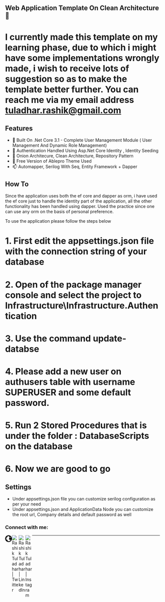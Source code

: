 ## Web Application Template On Clean Architecture 👋
# I currently made this template on my learning phase, due to which i might have some implementations wrongly made, i wish to receive lots of suggestion so as to make the template better further. You can reach me via my email address tuladhar.rashik@gmail.com

## Features

- 🔭 Built On .Net Core 3.1 - Complete User Management Module ( User Management And Dynamic Role Management)
- 🌱 Authentication Handled Using Asp.Net Core Identity , Identity Seeding
- 👯 Onion Architecure, Clean Architecture, Repository Pattern
- 🥅 Free Version of Ablepro Theme Used
- 📫 Automapper, Serilog With Seq, Entity Framework + Dapper 

## How To
Since the application uses both the ef core and dapper as orm, i have used the ef core just to handle the identity part of the application, all the other functionality has been handled using dapper. Used the practice since one can use any orm on the basis of personal preference.

To use the application please follow the steps below
# 1. First edit the appsettings.json file with the connection string of your database
# 2. Open of the package manager console and select the project to Infrastructure\Infrastructure.Authentication
# 3. Use the command update-databse
# 4. Please add a new user on authusers table with username SUPERUSER and some default password.
# 5. Run 2 Stored Procedures that is under the folder : DatabaseScripts on the database
# 6. Now we are good to go

## Settings
- Under appsettings.json file you can customize serilog configuration as per your need
- Under appsettings.json and ApplicationData Node you can customize the root url, Company details and default password as well


### Connect with me:

[<img align="left" alt="Rashik Tuladhar" width="22px" src="https://raw.githubusercontent.com/iconic/open-iconic/master/svg/globe.svg" />][website]
[<img align="left" alt="Rashik Tuladhar | Twitter" width="22px" src="https://cdn.jsdelivr.net/npm/simple-icons@v3/icons/twitter.svg" />][twitter]
[<img align="left" alt="Rashik Tuladhar | LinkedIn" width="22px" src="https://cdn.jsdelivr.net/npm/simple-icons@v3/icons/linkedin.svg" />][linkedin]
[<img align="left" alt="Rashik Tuladhar | Instagram" width="22px" src="https://cdn.jsdelivr.net/npm/simple-icons@v3/icons/instagram.svg" />][instagram]

---

[website]: https://blog.rashik.com.np
[twitter]: https://twitter.com/RashikTuladhar
[instagram]: https://www.instagram.com/rashiktuladhar/
[linkedin]: https://www.linkedin.com/in/rashiktuladhar/
